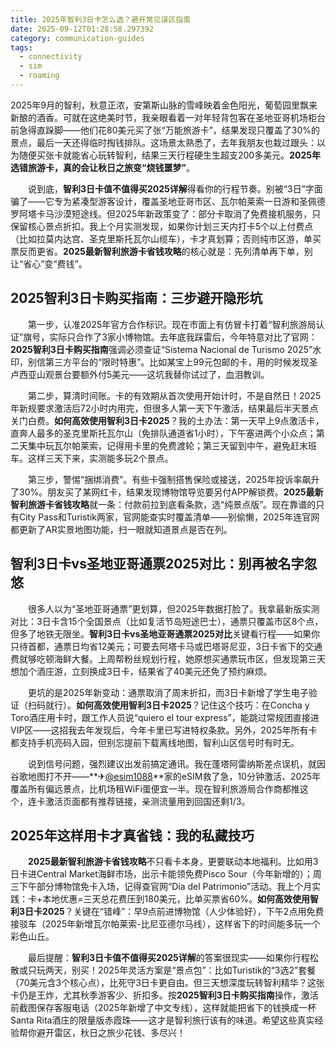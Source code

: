 ```yaml
---
title: 2025年智利3日卡怎么选？避开常见误区指南
date: 2025-09-12T01:28:58.297392
category: communication-guides
tags:
  - connectivity
  - sim
  - roaming
---
```


2025年9月的智利，秋意正浓，安第斯山脉的雪峰映着金色阳光，葡萄园里飘来新酿的酒香。可就在这绝美时节，我亲眼看着一对年轻背包客在圣地亚哥机场柜台前急得直跺脚——他们花80美元买了张“万能旅游卡”，结果发现只覆盖了30%的景点，最后一天还得临时掏钱排队。这场景太熟悉了，去年我朋友也栽过跟头：以为随便买张卡就能省心玩转智利，结果三天行程硬生生超支200多美元。**2025年选错旅游卡，真的会让秋日之旅变“烧钱噩梦”**。

　　说到底，**智利3日卡值不值得买2025详解**得看你的行程节奏。别被“3日”字面骗了——它专为紧凑型游客设计，覆盖圣地亚哥市区、瓦尔帕莱索一日游和圣佩德罗阿塔卡马沙漠短途线。但2025年新政策变了：部分卡取消了免费接机服务，只保留核心景点折扣。我上个月实测发现，如果你计划三天内打卡5个以上付费点（比如拉莫内达宫、圣克里斯托瓦尔山缆车），卡才真划算；否则纯市区游，单买票反而更省。**2025最新智利旅游卡省钱攻略**的核心就是：先列清单再下单，别让“省心”变“费钱”。

## 2025智利3日卡购买指南：三步避开隐形坑

　　第一步，认准2025年官方合作标识。现在市面上有仿冒卡打着“智利旅游局认证”旗号，实际只合作了3家小博物馆。去年底我踩雷后，今年特意对比了官网：**2025智利3日卡购买指南**强调必须查证“Sistema Nacional de Turismo 2025”水印，别信第三方平台的“限时特惠”。比如某宝上99元包邮的卡，用的时候发现圣卢西亚山观景台要额外付5美元——这坑我替你试过了，血泪教训。

　　第二步，算清时间账。卡的有效期从首次使用开始计时，不是自然日！2025年新规要求激活后72小时内用完，但很多人第一天下午激活，结果最后半天景点关门白费。**如何高效使用智利3日卡2025**？我的土办法：第一天早上9点激活卡，直奔人最多的圣克里斯托瓦尔山（免排队通道省1小时），下午塞进两个小众点；第二天集中玩瓦尔帕莱索，记得用卡里的免费渡轮；第三天留到中午，避免赶末班车。这样三天下来，实测能多玩2个景点。

　　第三步，警惕“捆绑消费”。有些卡强制搭售保险或接送，2025年投诉率飙升了30%。朋友买了某网红卡，结果发现博物馆导览要另付APP解锁费。**2025最新智利旅游卡省钱攻略**就一条：付款前拉到底看条款，选“纯景点版”。现在靠谱的只有City Pass和Turistik两家，官网能查实时覆盖清单——别偷懒，2025年连官网都更新了AR实景地图功能，扫一眼就知道景点是否在列。

## 智利3日卡vs圣地亚哥通票2025对比：别再被名字忽悠

　　很多人以为“圣地亚哥通票”更划算，但2025年数据打脸了。我拿最新版实测对比：3日卡含15个全国景点（比如复活节岛短途巴士），通票只覆盖市区8个点，但多了地铁无限坐。**智利3日卡vs圣地亚哥通票2025对比**关键看行程——如果你只待首都，通票日均省12美元；可要去阿塔卡马或巴塔哥尼亚，3日卡省下的交通费就够吃顿海鲜大餐。上周帮粉丝规划行程，她原想买通票玩市区，但发现第三天想加个酒庄游，立刻换成3日卡，结果省了40美元还免了预约麻烦。

　　更坑的是2025年新变动：通票取消了周末折扣，而3日卡新增了学生电子验证（扫码就行）。**如何高效使用智利3日卡2025**？记住这个技巧：在Concha y Toro酒庄用卡时，跟工作人员说“quiero el tour express”，能跳过常规团直接进VIP区——这招我去年发现后，今年卡里已写进特权条款。另外，2025年所有卡都支持手机亮码入园，但别忘提前下载离线地图，智利山区信号时有时无。

　　说到信号问题，强烈建议出发前搞定通讯。我在蓬塔阿雷纳斯差点误机，就因谷歌地图打不开——**✈[@esim1088](https://t.me/s/esim1088)**家的eSIM救了急，10分钟激活、2025年覆盖所有偏远景点，比机场租WiFi蛋便宜一半。现在智利旅游局合作商都推这个，连卡激活页面都有推荐链接，亲测流量用到回国还剩1/3。

## 2025年这样用卡才真省钱：我的私藏技巧

　　**2025最新智利旅游卡省钱攻略**不只看卡本身，更要联动本地福利。比如用3日卡进Central Market海鲜市场，出示卡能领免费Pisco Sour（今年新增的）；周三下午部分博物馆免卡入场，记得查官网“Día del Patrimonio”活动。我上个月实践：卡+本地优惠=三天总花费压到180美元，比单买票省60%。**如何高效使用智利3日卡2025**？关键在“错峰”：早9点前进博物馆（人少体验好），下午2点用免费接驳车（2025年新增瓦尔帕莱索-比尼亚德尔马线），这样省下的时间能多玩一个彩色山丘。

　　最后提醒：**智利3日卡值不值得买2025详解**的答案很现实——如果你行程松散或只玩两天，别买！2025年灵活方案是“景点包”：比如Turistik的“3选2”套餐（70美元含3个核心点），比死守3日卡更自由。但三天想深度玩转智利精华？这张卡仍是王炸，尤其秋季游客少、折扣多。按**2025智利3日卡购买指南**操作，激活前截图保存客服电话（2025年新增了中文专线），这样就能把省下的钱换成一杯Santa Rita酒庄的限量版赤霞珠——这才是智利旅行该有的味道。希望这些真实经验帮你避开雷区，秋日之旅少花钱、多尽兴！